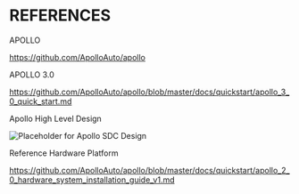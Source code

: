 REFERENCES
==============

APOLLO

https://github.com/ApolloAuto/apollo


APOLLO 3.0

https://github.com/ApolloAuto/apollo/blob/master/docs/quickstart/apollo_3_0_quick_start.md


Apollo High Level Design


![Placeholder for Apollo SDC Design](https://video.udacity-data.com/topher/2018/July/5b49eb0c_apollo-structure/apollo-structure.png)


Reference Hardware Platform 

https://github.com/ApolloAuto/apollo/blob/master/docs/quickstart/apollo_2_0_hardware_system_installation_guide_v1.md



